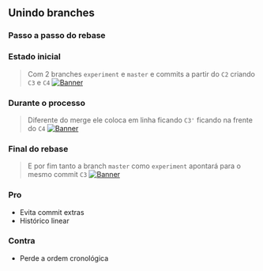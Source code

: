 ## Unindo branches ##

### Passo a passo do rebase ###
### Estado inicial ###
> Com 2 branches `experiment` e `master` e commits a partir do `C2` criando `C3` e `C4` 
[![Banner](../assets/entendendo-rebase-img1.png)](https://github.com/deppbrazil/course-git-e-github-para-iniciantes/blob/master/dist/storage/entendendo-o-rebase.md)

### Durante o processo ###
> Diferente do merge ele coloca em linha ficando `C3'` ficando na frente do `C4`
[![Banner](../assets/entendendo-rebase-img2.png)](https://github.com/deppbrazil/course-git-e-github-para-iniciantes/blob/master/dist/storage/entendendo-o-rebase.md)

### Final do rebase ###
> E por fim tanto a branch `master` como `experiment` apontará para o mesmo commit `C3`
[![Banner](../assets/entendendo-rebase-img3.png)](https://github.com/deppbrazil/course-git-e-github-para-iniciantes/blob/master/dist/storage/entendendo-o-rebase.md)

### Pro ### 
* Evita commit extras
* Histórico linear
  
### Contra ###
* Perde a ordem cronológica